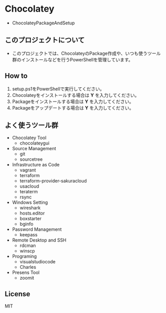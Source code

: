 # Chocolatey

- ChocolateyPackageAndSetup

## このプロジェクトについて

- このプロジェクトでは、ChocolateyのPackage作成や、いつも使うツール群のインストールなどを行うPowerShellを管理しています。

## How to

1. setup.ps1をPowerShellで実行してください。
1. Chocolateyをインストールする場合は **Y** を入力してください。
1. Packageをインストールする場合は **Y** を入力してください。
1. Packageをアップデートする場合は **Y** を入力してください。

## よく使うツール群

- Chocolatey Tool
  - chocolateygui
- Source Management
  - git
  - sourcetree
- Infrastructure as Code
  - vagrant
  - terraform
  - terraform-provider-sakuracloud
  - usacloud
  - teraterm
  - rsync
- Windows Setting
  - wireshark
  - hosts.editor
  - boxstarter
  - bginfo
- Password Management
  - keepass
- Remote Desktop and SSH
  - rdcman
  - winscp
- Programing
  - visualstudiocode
  - Charles
- Presens Tool
  - zoomit

## License

MIT
